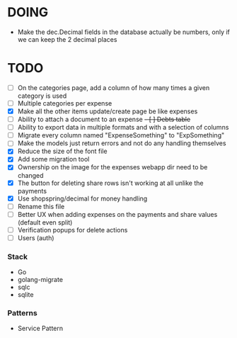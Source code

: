 # DOING
- Make the dec.Decimal fields in the database actually be numbers, only if we
can keep the 2 decimal places

# TODO
- [ ] On the categories page, add a column of how many times a given category is
used
- [ ] Multiple categories per expense
- [X] Make all the other items update/create page be like expenses
- [ ] Ability to attach a document to an expense
~~- [ ] Debts table~~
- [ ] Ability to export data in multiple formats and with a selection of columns
- [ ] Migrate every column named "ExpenseSomething" to "ExpSomething"
- [ ] Make the models just return errors and not do any handling themselves
- [X] Reduce the size of the font file
- [X] Add some migration tool
- [X] Ownership on the image for the expenses webapp dir need to be changed
- [X] The button for deleting share rows isn't working at all unlike the payments
- [X] Use shopspring/decimal for money handling
- [ ] Rename this file
- [ ] Better UX when adding expenses on the payments and share values (default even split)
- [ ] Verification popups for delete actions
- [ ] Users (auth)

### Stack
- Go
- golang-migrate
- sqlc
- sqlite

### Patterns
- Service Pattern

